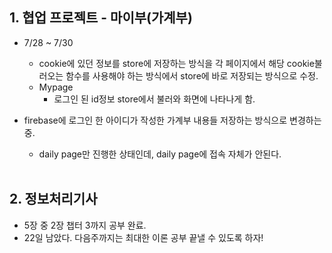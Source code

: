 ## 1. 협업 프로젝트 - 마이부(가계부)

- 7/28 ~ 7/30
  - cookie에 있던 정보를 store에 저장하는 방식을 각 페이지에서 해당 cookie불러오는 함수를 사용해야 하는 방식에서 store에 바로 저장되는 방식으로 수정.
  - Mypage
    - 로그인 된 id정보 store에서 불러와 화면에 나타나게 함.
    
- firebase에 로그인 한 아이디가 작성한 가계부 내용들 저장하는 방식으로 변경하는 중. 
  - daily page만 진행한 상태인데, daily page에 접속 자체가 안된다. 
  
  <br/>
  
## 2. 정보처리기사
- 5장 중 2장 챕터 3까지 공부 완료.
- 22일 남았다. 다음주까지는 최대한 이론 공부 끝낼 수 있도록 하자!
